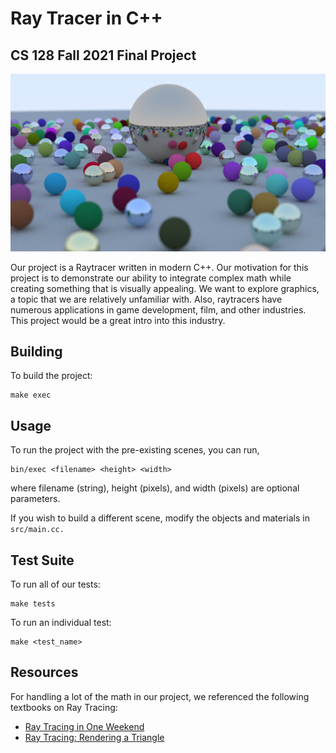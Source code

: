 # Ray Tracer in C++
## CS 128 Fall 2021 Final Project

![best ray traced scene](/scenes/many_spheres_1920x1080.png)

Our project is a Raytracer written in modern C++. Our motivation for this project is to demonstrate our ability to integrate complex math while creating something that is visually appealing. We want to explore graphics, a topic that we are relatively unfamiliar with. Also, raytracers have numerous applications in game development, film, and other industries. This project would be a great intro into this industry.

## Building

To build the project:

```
make exec
```

## Usage

To run the project with the pre-existing scenes, you can run,

```
bin/exec <filename> <height> <width>
```
where filename (string), height (pixels), and width (pixels) are optional parameters.

If you wish to build a different scene, modify the objects and materials in `src/main.cc.`

## Test Suite

To run all of our tests:

```
make tests
```

To run an individual test:

```
make <test_name>
```

## Resources

For handling a lot of the math in our project, we referenced the following textbooks on Ray Tracing:

- [Ray Tracing in One Weekend](https://raytracing.github.io)
- [Ray Tracing: Rendering a Triangle](https://www.scratchapixel.com/lessons/3d-basic-rendering/ray-tracing-rendering-a-triangle/ray-triangle-intersection-geometric-solution)
